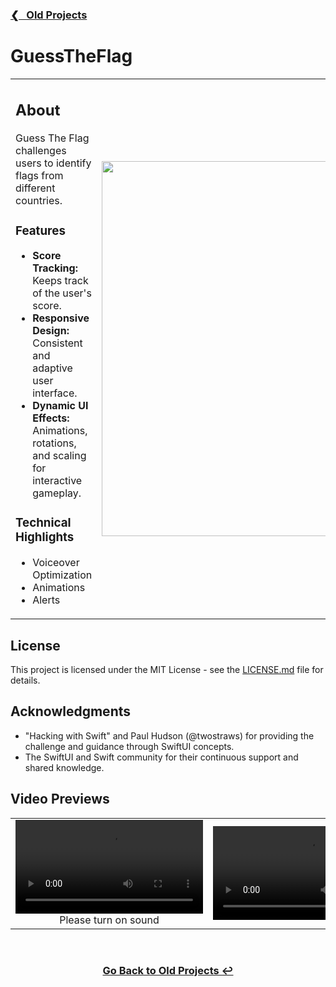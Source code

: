 <h3><a href="https://github.com/ricardonovelot/ricardonovelot/blob/main/Old-Projects.md">❮‎‎‎ &nbsp; Old Projects</a></h3>

# GuessTheFlag 

<table>
<tr>
<td valign="top">

## About

Guess The Flag challenges users to identify flags from different countries.

### Features

- **Score Tracking:** Keeps track of the user's score.
- **Responsive Design:** Consistent and adaptive user interface.
- **Dynamic UI Effects:** Animations, rotations, and scaling for interactive gameplay.

### Technical Highlights

- Voiceover Optimization
- Animations
- Alerts

</td>
<td>

<img src="https://github.com/ricardonovelot/GuessTheFlag/assets/84286086/e237c6ac-cfc0-4875-8cf2-3636e504adc6" width="600">

</td>
</tr>
</table>

## License

This project is licensed under the MIT License - see the [LICENSE.md](LICENSE.md) file for details.

## Acknowledgments

- "Hacking with Swift" and Paul Hudson (@twostraws) for providing the challenge and guidance through SwiftUI concepts.
- The SwiftUI and Swift community for their continuous support and shared knowledge.

</td>
</tr>
</table>

<table>
<tr>
<h2>Video Previews</h2>
<td width="2500" align="center">
<video src="https://github.com/ricardonovelot/GuessTheFlag/assets/84286086/0dcd165e-b3a5-4575-b631-018233fd30f3" width="300" controls title="Accessibility"></video>
<br>
Please turn on sound
</td>
<td width="2500" align="center">
<video src="https://github.com/ricardonovelot/GuessTheFlag/assets/84286086/d777d56b-ea83-4124-88e0-f2aa49acd74d" width="300" controls title="Accessibility"></video>
<br>
</td>
</tr>
</table>

<br>
<h3 align="center"><a href="https://github.com/ricardonovelot/ricardonovelot/blob/main/Old-Projects.md">Go Back to Old Projects ↩</a></h3>
<br>

